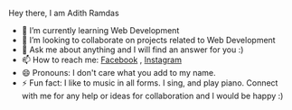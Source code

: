 Hey there, I am Adith Ramdas

- 🌱 I’m currently learning Web Development 
- 👯 I’m looking to collaborate on projects related to Web Development
- 💬 Ask me about anything and I will find an answer for you :)
- 📫 How to reach me: [Facebook](https://www.facebook.com/adit.ramdas) , [Instagram](https://www.instagram.com/aditramdas/)
- 😄 Pronouns: I don't care what you add to my name.
- ⚡ Fun fact: I like to music in all forms. I sing, and play piano. Connect with me for any help or ideas for collaboration and I would be happy :)

